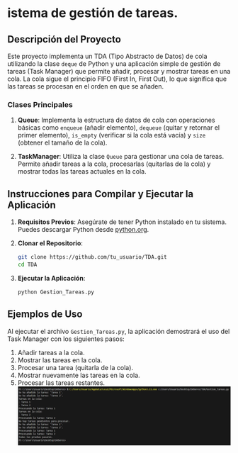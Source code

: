 # istema de gestión de tareas.

## Descripción del Proyecto

Este proyecto implementa un TDA (Tipo Abstracto de Datos) de cola utilizando la clase `deque` de Python y una aplicación simple de gestión de tareas (Task Manager) que permite añadir, procesar y mostrar tareas en una cola. La cola sigue el principio FIFO (First In, First Out), lo que significa que las tareas se procesan en el orden en que se añaden.

### Clases Principales

1. **Queue**: Implementa la estructura de datos de cola con operaciones básicas como `enqueue` (añadir elemento), `dequeue` (quitar y retornar el primer elemento), `is_empty` (verificar si la cola está vacía) y `size` (obtener el tamaño de la cola).

2. **TaskManager**: Utiliza la clase `Queue` para gestionar una cola de tareas. Permite añadir tareas a la cola, procesarlas (quitarlas de la cola) y mostrar todas las tareas actuales en la cola.

## Instrucciones para Compilar y Ejecutar la Aplicación
1. **Requisitos Previos**: Asegúrate de tener Python instalado en tu sistema. Puedes descargar Python desde [python.org](https://www.python.org/downloads/).

2. **Clonar el Repositorio**:
    ```sh
    git clone https://github.com/tu_usuario/TDA.git
    cd TDA
    ```

3. **Ejecutar la Aplicación**:
    ```sh
    python Gestion_Tareas.py
    ```


## Ejemplos de Uso

Al ejecutar el archivo `Gestion_Tareas.py`, la aplicación demostrará el uso del Task Manager con los siguientes pasos:

1. Añadir tareas a la cola.
2. Mostrar las tareas en la cola.
3. Procesar una tarea (quitarla de la cola).
4. Mostrar nuevamente las tareas en la cola.
5. Procesar las tareas restantes.
![alt text](image.png)

